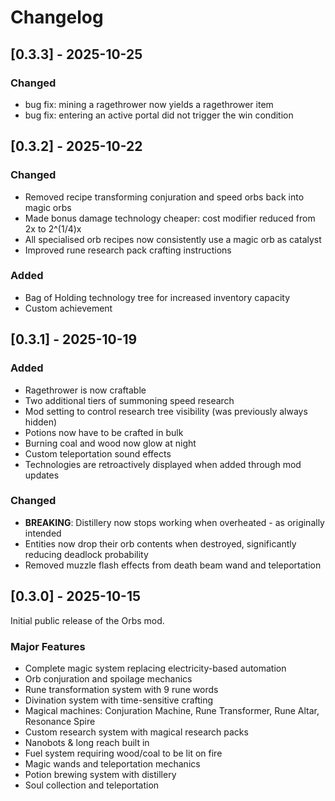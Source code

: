 # Changelog

## [0.3.3] - 2025-10-25

### Changed
 - bug fix: mining a ragethrower now yields a ragethrower item
 - bug fix: entering an active portal did not trigger the win condition

## [0.3.2] - 2025-10-22

### Changed
- Removed recipe transforming conjuration and speed orbs back into magic orbs
- Made bonus damage technology cheaper: cost modifier reduced from 2x to 2^(1/4)x
- All specialised orb recipes now consistently use a magic orb as catalyst
- Improved rune research pack crafting instructions

### Added
- Bag of Holding technology tree for increased inventory capacity
- Custom achievement


## [0.3.1] - 2025-10-19

### Added
- Ragethrower is now craftable
- Two additional tiers of summoning speed research
- Mod setting to control research tree visibility (was previously always hidden)
- Potions now have to be crafted in bulk
- Burning coal and wood now glow at night
- Custom teleportation sound effects
- Technologies are retroactively displayed when added through mod updates

### Changed
- **BREAKING**: Distillery now stops working when overheated - as originally intended
- Entities now drop their orb contents when destroyed, significantly reducing deadlock probability
- Removed muzzle flash effects from death beam wand and teleportation

## [0.3.0] - 2025-10-15

Initial public release of the Orbs mod.

### Major Features
- Complete magic system replacing electricity-based automation
- Orb conjuration and spoilage mechanics
- Rune transformation system with 9 rune words
- Divination system with time-sensitive crafting
- Magical machines: Conjuration Machine, Rune Transformer, Rune Altar, Resonance Spire
- Custom research system with magical research packs
- Nanobots & long reach built in
- Fuel system requiring wood/coal to be lit on fire
- Magic wands and teleportation mechanics
- Potion brewing system with distillery
- Soul collection and teleportation
